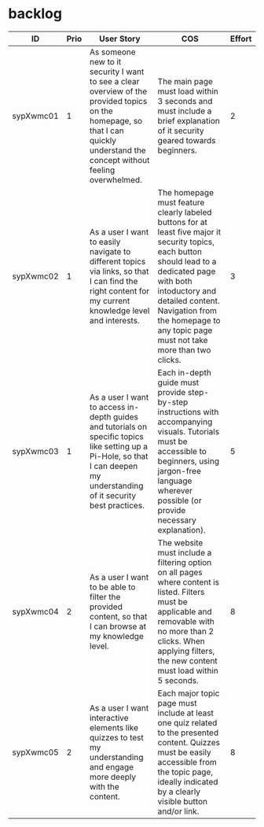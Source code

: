 # backlog

| ID | Prio | User Story | COS | Effort |
|------------|------|-------------------------------------------------------------------------------------------------------------------------|------------------------------------------------------------------------------------------------------------------------------------------------------------------------------------|--------|
| sypXwmc01 | 1 | As someone new to it security I want to see a clear overview of the provided topics on the homepage, so that I can quickly understand the concept without feeling overwhelmed. | The main page must load within 3 seconds and must include a brief explanation of it security geared towards beginners. | 2 |
| sypXwmc02 | 1 | As a user I want to easily navigate to different topics via links, so that I can find the right content for my current knowledge level and interests. | The homepage must feature clearly labeled buttons for at least five major it security topics, each button should lead to a dedicated page with both intoductory and detailed content. Navigation from the homepage to any topic page must not take more than two clicks. | 3 |
| sypXwmc03 | 1 | As a user I want to access in-depth guides and tutorials on specific topics like setting up a Pi-Hole, so that I can deepen my understanding of it security best practices. | Each in-depth guide must provide step-by-step instructions with accompanying visuals. Tutorials must be accessible to beginners, using jargon-free language wherever possible (or provide necessary explanation). | 5 |
| sypXwmc04 | 2 | As a user I want to be able to filter the provided content, so that I can browse at my knowledge level. | The website must include a filtering option on all pages where content is listed. Filters must be applicable and removable with no more than 2 clicks. When applying filters, the new content must load within 5 seconds. | 8 |
| sypXwmc05 | 2 | As a user I want interactive elements like quizzes to test my understanding and engage more deeply with the content. | Each major topic page must include at least one quiz related to the presented content. Quizzes must be easily accessible from the topic page, ideally indicated by a clearly visible button and/or link. | 8 |
